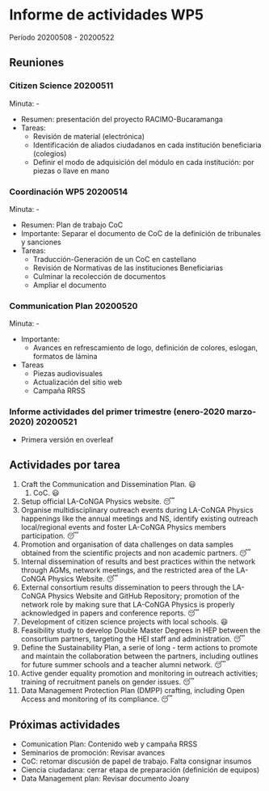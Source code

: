 # Informe de actividades WP5
Período 20200508 - 20200522
## Reuniones
### Citizen Science 20200511
Minuta: -
* Resumen: presentación del proyecto RACIMO-Bucaramanga
* Tareas:
    * Revisión de material (electrónica)
    * Identificación de aliados ciudadanos en cada institución beneficiaria (colegios)
    * Definir el modo de adquisición del módulo en cada institución: por piezas o llave en mano

### Coordinación WP5 20200514
Minuta: -
* Resumen: Plan de trabajo CoC
* Importante: Separar el documento de CoC de la definición de tribunales y sanciones
* Tareas:
    * Traducción-Generación de un CoC en castellano
	* Revisión de Normativas de las instituciones Beneficiarias
	* Culminar la recolección de documentos
    * Ampliar el documento


### Communication Plan 20200520
Minuta: -
* Importante:
    * Avances en refrescamiento de logo, definición de colores, eslogan, formatos de lámina
* Tareas
    * Piezas audiovisuales
	* Actualización del sitio web
	* Campaña RRSS

### Informe actividades del primer trimestre (enero-2020 marzo-2020) 20200521
* Primera versión en overleaf

## Actividades por tarea
1. Craft the Communication and Dissemination Plan. :smiley:
	1. CoC. :smiley:
2. Setup official LA-CoNGA Physics website. :sleeping:
3. Organise multidisciplinary outreach events during LA-CoNGA Physics happenings like the annual meetings and NS, identify existing outreach local/regional events and foster LA-CoNGA Physics members participation. :sleeping:
4. Promotion and organisation of data challenges on data samples obtained from the scientific projects and non academic partners. :sleeping:
5. Internal dissemination of results and best practices within the network through AGMs, network meetings, and the restricted area of the LA-CoNGA Physics Website. :sleeping:
6. External consortium results dissemination to peers through the LA-CoNGA Physics Website and GitHub Repository; promotion of the network role by making sure that LA-CoNGA Physics is properly acknowledged in papers and conference reports. :sleeping:
7. Development of citizen science projects with local schools. :smiley:
8. Feasibility study to develop Double Master Degrees in HEP between the consortium partners, targeting the HEI staff and administration. :sleeping:
9. Define the Sustainability Plan, a serie of long - term actions to promote and maintain the collaboration between the partners, including outlines for future summer schools and a teacher alumni network. :sleeping:
10. Active gender equality promotion and monitoring in outreach activities; training of recruitment panels on gender issues. :sleeping:
11. Data Management Protection Plan (DMPP) crafting, including Open Access and monitoring of its compliance. :sleeping:

## Próximas actividades
* Comunication Plan: Contenido web y campaña RRSS
* Seminarios de promoción: Revisar avances
* CoC: retomar discusión de papel de trabajo. Falta consignar insumos
* Ciencia ciudadana: cerrar etapa de preparación (definición de equipos)
* Data Management plan: Revisar documento Joany
